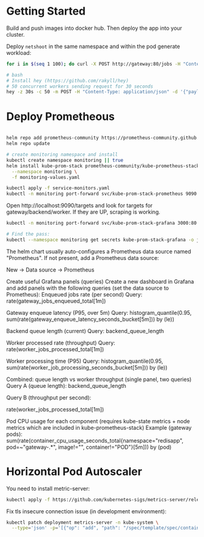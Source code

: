 # Getting Started

Build and push images into docker hub. Then deploy the app into your cluster.

Deploy `netshoot` in the same namespace and within the pod generate workload:

```bash
for i in $(seq 1 100); do curl -X POST http://gateway:80/jobs -H "Content-Type: application/json" -d '{"payload": {"n": '"$i"'}}'; done
```

```bash
# bash
# Install hey (https://github.com/rakyll/hey)
# 50 concurrent workers sending request for 30 seconds
hey -z 30s -c 50 -m POST -H "Content-Type: application/json" -d '{"payload": {"hello": "world"}}' http://gateway:80/jobs
```


# Deploy Prometheous


```bash

helm repo add prometheus-community https://prometheus-community.github.io/helm-charts
helm repo update

# create monitoring namespace and install
kubectl create namespace monitoring || true
helm install kube-prom-stack prometheus-community/kube-prometheus-stack \
  --namespace monitoring \
  -f monitoring-values.yaml
```

```bash
kubectl apply -f service-monitors.yaml
kubectl -n monitoring port-forward svc/kube-prom-stack-prometheus 9090:9090
```
Open http://localhost:9090/targets and look for targets for gateway/backend/worker. If they are UP, scraping is working.

```bash
kubectl -n monitoring port-forward svc/kube-prom-stack-grafana 3000:80

# Find the pass:
kubectl --namespace monitoring get secrets kube-prom-stack-grafana -o jsonpath="{.data.admin-password}" | base64 -d ; echo
```

The helm chart usually auto-configures a Prometheus data source named "Prometheus". If not present, add a Prometheus data source:

New → Data source → Prometheus

Create useful Grafana panels (queries) Create a new dashboard in Grafana and add panels with the following queries (set the data source to Prometheus):
Enqueued jobs rate (per second) Query:
rate(gateway_jobs_enqueued_total[1m])

Gateway enqueue latency (P95, over 5m) Query:
histogram_quantile(0.95, sum(rate(gateway_enqueue_latency_seconds_bucket[5m])) by (le))

Backend queue length (current) Query:
backend_queue_length

Worker processed rate (throughput) Query:
rate(worker_jobs_processed_total[1m])

Worker processing time (P95) Query:
histogram_quantile(0.95, sum(rate(worker_job_processing_seconds_bucket[5m])) by (le))

Combined: queue length vs worker throughput (single panel, two queries) Query A (queue length):
backend_queue_length

Query B (throughput per second):

rate(worker_jobs_processed_total[1m])

Pod CPU usage for each component (requires kube-state metrics + node metrics which are included in kube-prometheus-stack) Example (gateway pods):
sum(rate(container_cpu_usage_seconds_total{namespace="redisapp", pod=~"gateway-.*", image!="", container!="POD"}[5m])) by (pod)



# Horizontal Pod Autoscaler

You need to install metric-server:

```bash
kubectl apply -f https://github.com/kubernetes-sigs/metrics-server/releases/latest/download/components.yaml
```

Fix tls insecure connection issue (in development environment):

```bash
kubectl patch deployment metrics-server -n kube-system \
  --type='json' -p='[{"op": "add", "path": "/spec/template/spec/containers/0/args/-", "value": "--kubelet-insecure-tls"}]'
```